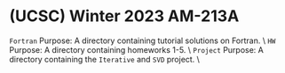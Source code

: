 # (UCSC) Winter 2023 AM-213A
`Fortran`
Purpose: A directory containing tutorial solutions on Fortran. \\
`HW`
Purpose: A directory containing homeworks 1-5. \\
`Project`
Purpose: A directory containing the `Iterative` and `SVD` project. \\
